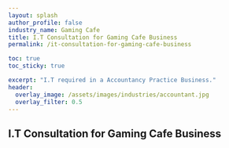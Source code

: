 ```yaml
---
layout: splash 
author_profile: false 
industry_name: Gaming Cafe
title: I.T Consultation for Gaming Cafe Business
permalink: /it-consultation-for-gaming-cafe-business

toc: true
toc_sticky: true

excerpt: "I.T required in a Accountancy Practice Business."
header:
  overlay_image: /assets/images/industries/accountant.jpg
  overlay_filter: 0.5 
---
```


## I.T Consultation for Gaming Cafe Business